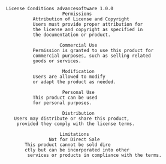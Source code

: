      License Conditions advancesoftware 1.0.0
                          Permissions
               Attribution of License and Copyright
               Users must provide proper attribution for 
               the license and copyright as specified in 
               the documentation or product.

                         Commercial Use
               Permission is granted to use this product for 
               commercial purposes, such as selling related 
               goods or services.

                          Modification
               Users are allowed to modify 
               or adapt the product as needed.

                          Personal Use
               This product can be used 
               for personal purposes.

                          Distribution
        Users may distribute or share this product,
         provided they comply with the license terms.

                         Limitations
                     Not for Direct Sale
            This product cannot be sold dire
            ctly but can be incorporated into other 
             services or products in compliance with the terms.
